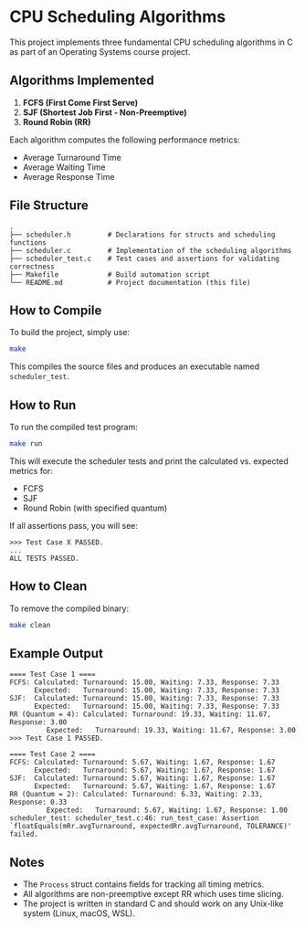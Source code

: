 # CPU Scheduling Algorithms

This project implements three fundamental CPU scheduling algorithms in C as part of an Operating Systems course project.

## Algorithms Implemented

1. **FCFS (First Come First Serve)**
2. **SJF (Shortest Job First - Non-Preemptive)**
3. **Round Robin (RR)**

Each algorithm computes the following performance metrics:
- Average Turnaround Time
- Average Waiting Time
- Average Response Time

## File Structure

```
.
├── scheduler.h         # Declarations for structs and scheduling functions
├── scheduler.c         # Implementation of the scheduling algorithms
├── scheduler_test.c    # Test cases and assertions for validating correctness
├── Makefile            # Build automation script
└── README.md           # Project documentation (this file)
```

## How to Compile

To build the project, simply use:

```bash
make
```

This compiles the source files and produces an executable named `scheduler_test`.

## How to Run

To run the compiled test program:

```bash
make run
```

This will execute the scheduler tests and print the calculated vs. expected metrics for:
- FCFS
- SJF
- Round Robin (with specified quantum)

If all assertions pass, you will see:

```
>>> Test Case X PASSED.
...
ALL TESTS PASSED.
```

## How to Clean

To remove the compiled binary:

```bash
make clean
```

## Example Output 

```
==== Test Case 1 ====
FCFS: Calculated: Turnaround: 15.00, Waiting: 7.33, Response: 7.33
      Expected:   Turnaround: 15.00, Waiting: 7.33, Response: 7.33
SJF:  Calculated: Turnaround: 15.00, Waiting: 7.33, Response: 7.33
      Expected:   Turnaround: 15.00, Waiting: 7.33, Response: 7.33
RR (Quantum = 4): Calculated: Turnaround: 19.33, Waiting: 11.67, Response: 3.00
         Expected:   Turnaround: 19.33, Waiting: 11.67, Response: 3.00
>>> Test Case 1 PASSED.

==== Test Case 2 ====
FCFS: Calculated: Turnaround: 5.67, Waiting: 1.67, Response: 1.67
      Expected:   Turnaround: 5.67, Waiting: 1.67, Response: 1.67
SJF:  Calculated: Turnaround: 5.67, Waiting: 1.67, Response: 1.67
      Expected:   Turnaround: 5.67, Waiting: 1.67, Response: 1.67
RR (Quantum = 2): Calculated: Turnaround: 6.33, Waiting: 2.33, Response: 0.33
         Expected:   Turnaround: 5.67, Waiting: 1.67, Response: 1.00
scheduler_test: scheduler_test.c:46: run_test_case: Assertion `floatEquals(mRr.avgTurnaround, expectedRr.avgTurnaround, TOLERANCE)' failed.
```

## Notes

- The `Process` struct contains fields for tracking all timing metrics.
- All algorithms are non-preemptive except RR which uses time slicing.
- The project is written in standard C and should work on any Unix-like system (Linux, macOS, WSL).

